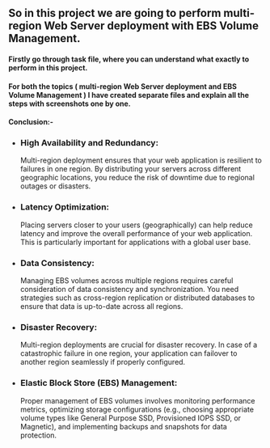 ## So in this project we are going to perform multi-region Web Server deployment with EBS Volume Management.

####  Firstly go through task file, where you can understand what exactly to perform in this project. 

####  For both the topics ( multi-region Web Server deployment and EBS Volume Management ) I have created separate files and explain all the steps with screenshots one by one.

#### Conclusion:- 

* ### High Availability and Redundancy:

  Multi-region deployment ensures that your web application is resilient to failures in one region. By distributing your servers across different            geographic locations, you       reduce the risk of downtime due to regional outages or disasters.

* ### Latency Optimization:

  Placing servers closer to your users (geographically) can help reduce latency and improve the overall performance of your web application. This is particularly 
  important for applications with a global user base.

* ### Data Consistency:

  Managing EBS volumes across multiple regions requires careful consideration of data consistency and synchronization. You need strategies such as cross-region replication or distributed 
  databases to ensure that data is up-to-date across all regions.

* ### Disaster Recovery:

  Multi-region deployments are crucial for disaster recovery. In case of a catastrophic failure in one region, your application can failover to another region seamlessly if properly        configured.

* ### Elastic Block Store (EBS) Management:

  Proper management of EBS volumes involves monitoring performance metrics, optimizing storage configurations (e.g., choosing appropriate volume types like General Purpose SSD, 
  Provisioned IOPS SSD, or Magnetic), and implementing backups and snapshots for data protection.

